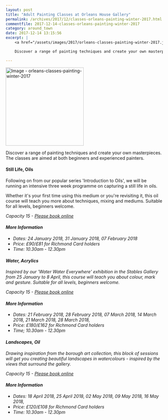 ```yaml
---
layout: post
title: "Adult Painting Classes at Orleans House Gallery"
permalink: /archives/2017/12/classes-orleans-painting-winter-2017.html
commentfile: 2017-12-14-classes-orleans-painting-winter-2017
category: around_town
date: 2017-12-14 13:15:56
excerpt: |
    <a href="/assets/images/2017/orleans-classes-painting-winter-2017.jpg" title="Click for a larger image"><img src="/assets/images/2017/orleans-classes-painting-winter-2017-thumb.jpg" width="150" alt="Image - orleans-classes-painting-winter-2017"  class="photo right"/></a>

    Discover a range of painting techniques and create your own masterpieces. The classes are aimed at both beginners and experienced painters.

---
```


<a href="/assets/images/2017/orleans-classes-painting-winter-2017.jpg" title="Click for a larger image"><img src="/assets/images/2017/orleans-classes-painting-winter-2017-thumb.jpg" width="250" alt="Image - orleans-classes-painting-winter-2017"  class="photo right"/></a>

Discover a range of painting techniques and create your own masterpieces. The classes are aimed at both beginners and experienced painters.

#### Still Life, Oils

Following on from our popular series 'Introduction to Oils', we will be running an intensive three week programme on capturing a still life in oils.

Whether it's your first time using this medium or you're revisiting it, this oil course will teach you more about techniques, mixing and mediums. Suitable for all levels, beginners welcome.

<em>Capacity 15 - [Please book online](https://www2.richmond.gov.uk/Richmondbookings/Details.aspx?Id=54406</em>)

#### More Information

-   Dates: 24 January 2018, 31 January 2018, 07 February 2018
-   Price: £90/&pound;81 for Richmond Card holders
-   Time: 10.30am - 12.30pm

#### Water, Acrylics

Inspired by our 'Water Water Everywhere' exhibition in the Stables Gallery from 25 January to 8 April, this course will teach you about colour, mark and gesture. Suitable for all levels, beginners welcome.

<em>Capacity 15 - [Please book online](https://www2.richmond.gov.uk/Richmondbookings/Details.aspx?Id=54409</em>)

#### More Information

-   Dates: 21 February 2018, 28 February 2018, 07 March 2018, 14 March 2018, 21 March 2018, 28 March 2018,
-   Price: £180/&pound;162 for Richmond Card holders
-   Time; 10.30am - 12.30pm

#### Landscapes, Oil

Drawing inspiration from the borough art collection, this block of sessions will get you creating beautiful landscapes in watercolours - inspired by the views that surround the gallery.

<em>Capacity 15 - [Please book online](https://www2.richmond.gov.uk/Richmondbookings/</em>)

#### More Information

-   Dates: 18 April 2018, 25 April 2018, 02 May 2018, 09 May 2018, 16 May 2018,
-   Price: £120/&pound;108 for Richmond Card holders
-   Time: 10.30am - 12.30pm
